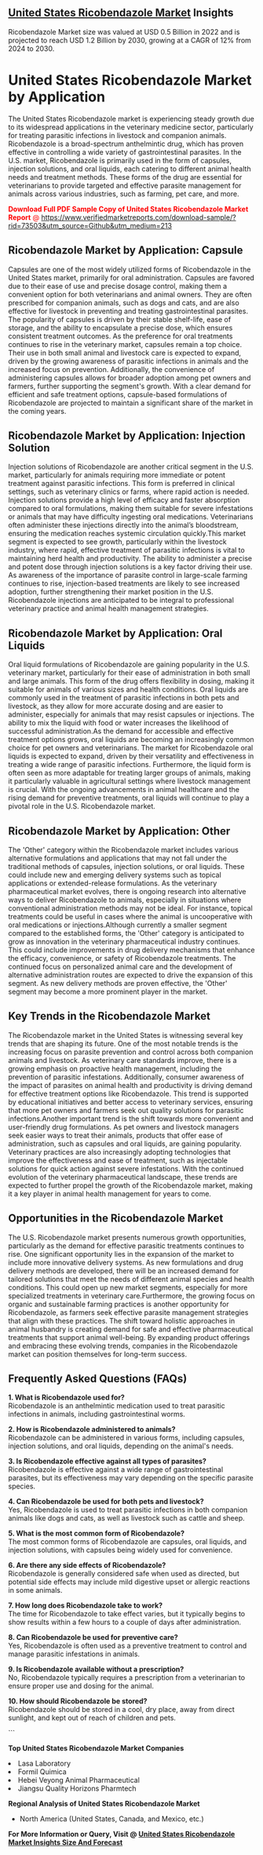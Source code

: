 <h2><a href="https://www.verifiedmarketreports.com/download-sample/?rid=73503&amp;utm_source=Github&amp;utm_medium=213" target="_blank">United States Ricobendazole Market</a> Insights</h2><p>Ricobendazole Market size was valued at USD 0.5 Billion in 2022 and is projected to reach USD 1.2 Billion by 2030, growing at a CAGR of 12% from 2024 to 2030.</p><p><h1>United States Ricobendazole Market by Application</h1><p>The United States Ricobendazole market is experiencing steady growth due to its widespread applications in the veterinary medicine sector, particularly for treating parasitic infections in livestock and companion animals. Ricobendazole is a broad-spectrum anthelmintic drug, which has proven effective in controlling a wide variety of gastrointestinal parasites. In the U.S. market, Ricobendazole is primarily used in the form of capsules, injection solutions, and oral liquids, each catering to different animal health needs and treatment methods. These forms of the drug are essential for veterinarians to provide targeted and effective parasite management for animals across various industries, such as farming, pet care, and more.<p><span class=""><span style="color: #ff0000;"><strong>Download Full PDF Sample Copy of United States Ricobendazole Market Report</strong> @ </span><a href="https://www.verifiedmarketreports.com/download-sample/?rid=73503&amp;utm_source=Github&amp;utm_medium=213" target="_blank">https://www.verifiedmarketreports.com/download-sample/?rid=73503&amp;utm_source=Github&amp;utm_medium=213</a></span></p></p><h2>Ricobendazole Market by Application: Capsule</h2><p>Capsules are one of the most widely utilized forms of Ricobendazole in the United States market, primarily for oral administration. Capsules are favored due to their ease of use and precise dosage control, making them a convenient option for both veterinarians and animal owners. They are often prescribed for companion animals, such as dogs and cats, and are also effective for livestock in preventing and treating gastrointestinal parasites. The popularity of capsules is driven by their stable shelf-life, ease of storage, and the ability to encapsulate a precise dose, which ensures consistent treatment outcomes. As the preference for oral treatments continues to rise in the veterinary market, capsules remain a top choice. Their use in both small animal and livestock care is expected to expand, driven by the growing awareness of parasitic infections in animals and the increased focus on prevention. Additionally, the convenience of administering capsules allows for broader adoption among pet owners and farmers, further supporting the segment's growth. With a clear demand for efficient and safe treatment options, capsule-based formulations of Ricobendazole are projected to maintain a significant share of the market in the coming years.</p><h2>Ricobendazole Market by Application: Injection Solution</h2><p>Injection solutions of Ricobendazole are another critical segment in the U.S. market, particularly for animals requiring more immediate or potent treatment against parasitic infections. This form is preferred in clinical settings, such as veterinary clinics or farms, where rapid action is needed. Injection solutions provide a high level of efficacy and faster absorption compared to oral formulations, making them suitable for severe infestations or animals that may have difficulty ingesting oral medications. Veterinarians often administer these injections directly into the animal’s bloodstream, ensuring the medication reaches systemic circulation quickly.This market segment is expected to see growth, particularly within the livestock industry, where rapid, effective treatment of parasitic infections is vital to maintaining herd health and productivity. The ability to administer a precise and potent dose through injection solutions is a key factor driving their use. As awareness of the importance of parasite control in large-scale farming continues to rise, injection-based treatments are likely to see increased adoption, further strengthening their market position in the U.S. Ricobendazole injections are anticipated to be integral to professional veterinary practice and animal health management strategies.</p><h2>Ricobendazole Market by Application: Oral Liquids</h2><p>Oral liquid formulations of Ricobendazole are gaining popularity in the U.S. veterinary market, particularly for their ease of administration in both small and large animals. This form of the drug offers flexibility in dosing, making it suitable for animals of various sizes and health conditions. Oral liquids are commonly used in the treatment of parasitic infections in both pets and livestock, as they allow for more accurate dosing and are easier to administer, especially for animals that may resist capsules or injections. The ability to mix the liquid with food or water increases the likelihood of successful administration.As the demand for accessible and effective treatment options grows, oral liquids are becoming an increasingly common choice for pet owners and veterinarians. The market for Ricobendazole oral liquids is expected to expand, driven by their versatility and effectiveness in treating a wide range of parasitic infections. Furthermore, the liquid form is often seen as more adaptable for treating larger groups of animals, making it particularly valuable in agricultural settings where livestock management is crucial. With the ongoing advancements in animal healthcare and the rising demand for preventive treatments, oral liquids will continue to play a pivotal role in the U.S. Ricobendazole market.</p><h2>Ricobendazole Market by Application: Other</h2><p>The 'Other' category within the Ricobendazole market includes various alternative formulations and applications that may not fall under the traditional methods of capsules, injection solutions, or oral liquids. These could include new and emerging delivery systems such as topical applications or extended-release formulations. As the veterinary pharmaceutical market evolves, there is ongoing research into alternative ways to deliver Ricobendazole to animals, especially in situations where conventional administration methods may not be ideal. For instance, topical treatments could be useful in cases where the animal is uncooperative with oral medications or injections.Although currently a smaller segment compared to the established forms, the 'Other' category is anticipated to grow as innovation in the veterinary pharmaceutical industry continues. This could include improvements in drug delivery mechanisms that enhance the efficacy, convenience, or safety of Ricobendazole treatments. The continued focus on personalized animal care and the development of alternative administration routes are expected to drive the expansion of this segment. As new delivery methods are proven effective, the 'Other' segment may become a more prominent player in the market.</p><h2>Key Trends in the Ricobendazole Market</h2><p>The Ricobendazole market in the United States is witnessing several key trends that are shaping its future. One of the most notable trends is the increasing focus on parasite prevention and control across both companion animals and livestock. As veterinary care standards improve, there is a growing emphasis on proactive health management, including the prevention of parasitic infestations. Additionally, consumer awareness of the impact of parasites on animal health and productivity is driving demand for effective treatment options like Ricobendazole. This trend is supported by educational initiatives and better access to veterinary services, ensuring that more pet owners and farmers seek out quality solutions for parasitic infections.Another important trend is the shift towards more convenient and user-friendly drug formulations. As pet owners and livestock managers seek easier ways to treat their animals, products that offer ease of administration, such as capsules and oral liquids, are gaining popularity. Veterinary practices are also increasingly adopting technologies that improve the effectiveness and ease of treatment, such as injectable solutions for quick action against severe infestations. With the continued evolution of the veterinary pharmaceutical landscape, these trends are expected to further propel the growth of the Ricobendazole market, making it a key player in animal health management for years to come.</p><h2>Opportunities in the Ricobendazole Market</h2><p>The U.S. Ricobendazole market presents numerous growth opportunities, particularly as the demand for effective parasitic treatments continues to rise. One significant opportunity lies in the expansion of the market to include more innovative delivery systems. As new formulations and drug delivery methods are developed, there will be an increased demand for tailored solutions that meet the needs of different animal species and health conditions. This could open up new market segments, especially for more specialized treatments in veterinary care.Furthermore, the growing focus on organic and sustainable farming practices is another opportunity for Ricobendazole, as farmers seek effective parasite management strategies that align with these practices. The shift toward holistic approaches in animal husbandry is creating demand for safe and effective pharmaceutical treatments that support animal well-being. By expanding product offerings and embracing these evolving trends, companies in the Ricobendazole market can position themselves for long-term success.</p><h2>Frequently Asked Questions (FAQs)</h2><p><b>1. What is Ricobendazole used for?</b><br>Ricobendazole is an anthelmintic medication used to treat parasitic infections in animals, including gastrointestinal worms.</p><p><b>2. How is Ricobendazole administered to animals?</b><br>Ricobendazole can be administered in various forms, including capsules, injection solutions, and oral liquids, depending on the animal's needs.</p><p><b>3. Is Ricobendazole effective against all types of parasites?</b><br>Ricobendazole is effective against a wide range of gastrointestinal parasites, but its effectiveness may vary depending on the specific parasite species.</p><p><b>4. Can Ricobendazole be used for both pets and livestock?</b><br>Yes, Ricobendazole is used to treat parasitic infections in both companion animals like dogs and cats, as well as livestock such as cattle and sheep.</p><p><b>5. What is the most common form of Ricobendazole?</b><br>The most common forms of Ricobendazole are capsules, oral liquids, and injection solutions, with capsules being widely used for convenience.</p><p><b>6. Are there any side effects of Ricobendazole?</b><br>Ricobendazole is generally considered safe when used as directed, but potential side effects may include mild digestive upset or allergic reactions in some animals.</p><p><b>7. How long does Ricobendazole take to work?</b><br>The time for Ricobendazole to take effect varies, but it typically begins to show results within a few hours to a couple of days after administration.</p><p><b>8. Can Ricobendazole be used for preventive care?</b><br>Yes, Ricobendazole is often used as a preventive treatment to control and manage parasitic infestations in animals.</p><p><b>9. Is Ricobendazole available without a prescription?</b><br>No, Ricobendazole typically requires a prescription from a veterinarian to ensure proper use and dosing for the animal.</p><p><b>10. How should Ricobendazole be stored?</b><br>Ricobendazole should be stored in a cool, dry place, away from direct sunlight, and kept out of reach of children and pets.</p>```</p><p><strong>Top United States Ricobendazole Market Companies</strong></p><div data-test-id=""><p><li>Lasa Laboratory</li><li> Formil Quimica</li><li> Hebei Veyong Animal Pharmaceutical</li><li> Jiangsu Quality Horizons Pharmtech</li></p><div><strong>Regional Analysis of&nbsp;United States Ricobendazole Market</strong></div><ul><li dir="ltr"><p dir="ltr">North America&nbsp;(United States, Canada, and Mexico, etc.)</p></li></ul><p><strong>For More Information or Query, Visit @&nbsp;</strong><strong><a href="https://www.verifiedmarketreports.com/product/ricobendazole-market-insights-2019-global-and-chinese-analysis-and-forecast-to-2024/?utm_source=Github&amp;utm_medium=213" target="_blank">United States Ricobendazole Market Insights Size And Forecast</a></strong></p></div>
